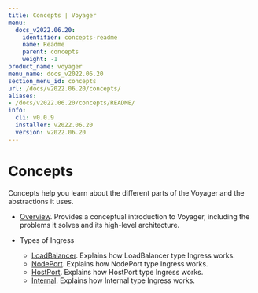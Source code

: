 ```yaml
---
title: Concepts | Voyager
menu:
  docs_v2022.06.20:
    identifier: concepts-readme
    name: Readme
    parent: concepts
    weight: -1
product_name: voyager
menu_name: docs_v2022.06.20
section_menu_id: concepts
url: /docs/v2022.06.20/concepts/
aliases:
- /docs/v2022.06.20/concepts/README/
info:
  cli: v0.0.9
  installer: v2022.06.20
  version: v2022.06.20
---
```


# Concepts

Concepts help you learn about the different parts of the Voyager and the abstractions it uses.

- [Overview](/docs/v2022.06.20/concepts/overview). Provides a conceptual introduction to Voyager, including the problems it solves and its high-level architecture.

- Types of Ingress
  - [LoadBalancer](/docs/v2022.06.20/concepts/ingress-types/loadbalancer). Explains how LoadBalancer type Ingress works.
  - [NodePort](/docs/v2022.06.20/concepts/ingress-types/nodeport). Explains how NodePort type Ingress works.
  - [HostPort](/docs/v2022.06.20/concepts/ingress-types/hostport). Explains how HostPort type Ingress works.
  - [Internal](/docs/v2022.06.20/concepts/ingress-types/internal). Explains how Internal type Ingress works.
